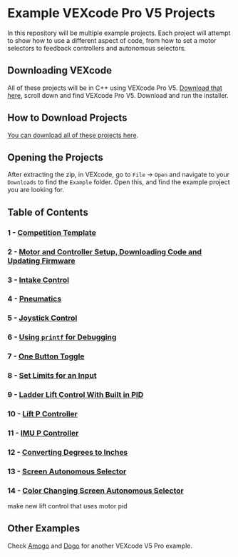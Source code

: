 # Example VEXcode Pro V5 Projects

In this repository will be multiple example projects.  Each project will attempt to show how to use a different aspect of code, from how to set a motor selectors to feedback controllers and autonomous selectors.  

## Downloading VEXcode
All of these projects will be in C++ using VEXcode Pro V5.  [Download that here](https://www.vexrobotics.com/vexcode-download), scroll down and find VEXcode Pro V5.  Download and run the installer.  

## How to Download Projects
[You can download all of these projects here](https://github.com/EZ-Robotics/VEXcode-Tutorials/archive/refs/heads/main.zip). 

## Opening the Projects
After extracting the zip, in VEXcode, go to `File` -> `Open` and navigate to your `Downloads` to find the `Example` folder.  Open this, and find the example project you are looking for.  

## Table of Contents 
### 1 - [Competition Template](Competition-Template)
### 2 - [Motor and Controller Setup, Downloading Code and Updating Firmware](VEXcode-Basics)
### 3 - [Intake Control](Intake-Control) 
### 4 - [Pneumatics](Pneumatics)
### 5 - [Joystick Control](Joystick-Control)
### 6 - [Using `printf` for Debugging](Debugging)
### 7 - [One Button Toggle](Button-Toggle)
### 8 - [Set Limits for an Input](Clipnum)
### 9 - [Ladder Lift Control With Built in PID](Lift-Control)
### 10 - [Lift P Controller](Feedback-Controller)
### 11 - [IMU P Controller](IMU)
### 12 - [Converting Degrees to Inches](deg-to-inch)
### 13 - [Screen Autonomous Selector](Autonomous-Selector)
### 14 - [Color Changing Screen Autonomous Selector](Autonomous-Selector2)

make new lift control that uses motor pid  

## Other Examples
Check [Amogo](https://github.com/Unionjackjz1/HW-AMOGO-VEXCODE) and [Dogo](https://github.com/Unionjackjz1/HW-DOGO-VEXCODE) for another VEXcode V5 Pro example. 
